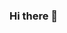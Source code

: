 ### Hi there 👋

<!--
**mirayx/mirayx** is a ✨ _special_ ✨ repository because its `README.md` (this file) appears on your GitHub profile.

Here are some ideas to get you started:

- 🔭 I’m currently working on ... Data Scientist Specialization from Johns Hopkins University
- 🌱 I’m currently learning ...Data Science
- 👯 I’m looking to collaborate on ...
- 🤔 I’m looking for help with ...
- 💬 Ask me about ...
- 📫 How to reach me: ...twitter.com/mirayangk
- 😄 Pronouns: ...He/Him
- ⚡ Fun fact: ...
-->
